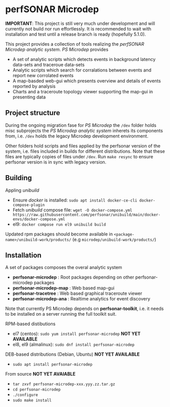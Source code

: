 # perfSONAR Microdep 

**IMPORTANT**: This project is still very much under development and will currently not build nor run effortlessly. It is recommended to wait with installation and test until a release branch is ready (hopefully 5.1.0).

This project provides a collection of tools realizing the *perfSONAR Microdep analytic system*.
*PS Microdep* provides
  * A set of analytic scripts which detects events in background latency data-sets and traceroue data-sets
  * Analytic scripts which search for corralations between events and report new corrolated events
  * A map-basded web-gui which presents overview and details of events reported by analysis
  * Charts and a traceroute topology viewer supporting the map-gui in presenting data

## Project structure

During the ongoing migration fase for *PS Microdep* the `/dev` folder holds misc subprojects the *PS Microdep analytic system* 
inherets its components from, i.e. `/dev` holds the legacy Microdep development environment. 

Other folders hold scripts and files applied by the perfsonar version of the system, i.e. files included in builds for different distributions.
Note that these files are typically copies of files under `/dev`. Run `make resync` to ensure perfsonar version is in sync with legacy version. 

## Building

Appling *unibuild*
  * Ensure *docker* is installed: `sudo apt install docker-ce-cli docker-compose-plugin`
  * Fetch *unibuild* compose file: `wget -O docker-compose.yml https://raw.githubusercontent.com/perfsonar/unibuild/main/docker-envs/docker-compose.yml`
  * el9: `docker compose run el9 unibuild build`

Updated rpm packages should become available in `<package-name>/unibuild-work/products/` (e.g `microdep/unibuild-work/products/`)

## Installation

A set of packages composes the overal analytic system

  * **perfsonar-microdep**     : Root packages depending on other perfsonar-microdep packages 
  * **perfsonar-microdep-map** : Web based map-gui
  * **perfsonar-tracetree**    : Web based graphical traceroute viewer
  * **perfsonar-microdep-ana** : Realtime analytics for event discovery

Note that currently PS Microdep depends on **perfsonar-toolkit**, i.e. it needs to be installed on a server running the full toolkit suit.

RPM-based distibutions
  * el7 (centos): `sudo yum install perfsonar-microdep` **NOT YET AVAILABLE**
  * el8, el9 (almalinux): `sudo dnf install perfsonar-microdep`
 
DEB-based distributions (Debian, Ubuntu) **NOT YET AVAILABLE**
  * `sudo apt install perfsonar-microdep`
  
From source **NOT YET AVAIABLE**
  * `tar zxvf perfsonar-microdep-xxx.yyy.zz.tar.gz`
  * `cd perfsonar-microdep`
  * `./configure`
  * `sudo make install`
  
  
  
